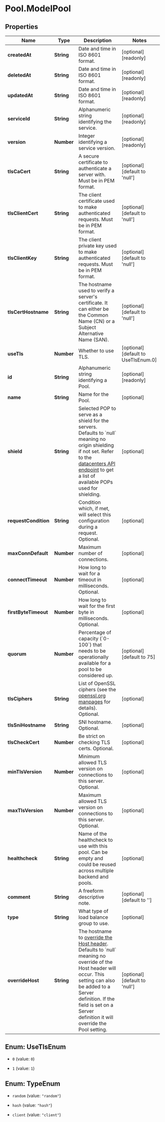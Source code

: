 # Pool.ModelPool

## Properties

Name | Type | Description | Notes
------------ | ------------- | ------------- | -------------
**createdAt** | **String** | Date and time in ISO 8601 format. | [optional] [readonly] 
**deletedAt** | **String** | Date and time in ISO 8601 format. | [optional] [readonly] 
**updatedAt** | **String** | Date and time in ISO 8601 format. | [optional] [readonly] 
**serviceId** | **String** | Alphanumeric string identifying the service. | [optional] [readonly] 
**version** | **Number** | Integer identifying a service version. | [optional] [readonly] 
**tlsCaCert** | **String** | A secure certificate to authenticate a server with. Must be in PEM format. | [optional] [default to &#39;null&#39;]
**tlsClientCert** | **String** | The client certificate used to make authenticated requests. Must be in PEM format. | [optional] [default to &#39;null&#39;]
**tlsClientKey** | **String** | The client private key used to make authenticated requests. Must be in PEM format. | [optional] [default to &#39;null&#39;]
**tlsCertHostname** | **String** | The hostname used to verify a server&#39;s certificate. It can either be the Common Name (CN) or a Subject Alternative Name (SAN). | [optional] [default to &#39;null&#39;]
**useTls** | **Number** | Whether to use TLS. | [optional] [default to UseTlsEnum.0]
**id** | **String** | Alphanumeric string identifying a Pool. | [optional] [readonly] 
**name** | **String** | Name for the Pool. | [optional] 
**shield** | **String** | Selected POP to serve as a shield for the servers. Defaults to &#x60;null&#x60; meaning no origin shielding if not set. Refer to the [datacenters API endpoint](/reference/api/utils/datacenter/) to get a list of available POPs used for shielding. | [optional] 
**requestCondition** | **String** | Condition which, if met, will select this configuration during a request. Optional. | [optional] 
**maxConnDefault** | **Number** | Maximum number of connections. | [optional] 
**connectTimeout** | **Number** | How long to wait for a timeout in milliseconds. Optional. | [optional] 
**firstByteTimeout** | **Number** | How long to wait for the first byte in milliseconds. Optional. | [optional] 
**quorum** | **Number** | Percentage of capacity (&#x60;0-100&#x60;) that needs to be operationally available for a pool to be considered up. | [optional] [default to 75]
**tlsCiphers** | **String** | List of OpenSSL ciphers (see the [openssl.org manpages](https://www.openssl.org/docs/man1.0.2/man1/ciphers) for details). Optional. | [optional] 
**tlsSniHostname** | **String** | SNI hostname. Optional. | [optional] 
**tlsCheckCert** | **Number** | Be strict on checking TLS certs. Optional. | [optional] 
**minTlsVersion** | **Number** | Minimum allowed TLS version on connections to this server. Optional. | [optional] 
**maxTlsVersion** | **Number** | Maximum allowed TLS version on connections to this server. Optional. | [optional] 
**healthcheck** | **String** | Name of the healthcheck to use with this pool. Can be empty and could be reused across multiple backend and pools. | [optional] 
**comment** | **String** | A freeform descriptive note. | [optional] [default to &#39;&#39;]
**type** | **String** | What type of load balance group to use. | [optional] 
**overrideHost** | **String** | The hostname to [override the Host header](https://docs.fastly.com/en/guides/specifying-an-override-host). Defaults to &#x60;null&#x60; meaning no override of the Host header will occur. This setting can also be added to a Server definition. If the field is set on a Server definition it will override the Pool setting. | [optional] [default to &#39;null&#39;]



## Enum: UseTlsEnum


* `0` (value: `0`)

* `1` (value: `1`)





## Enum: TypeEnum


* `random` (value: `"random"`)

* `hash` (value: `"hash"`)

* `client` (value: `"client"`)




